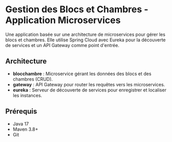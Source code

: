 # Gestion des Blocs et Chambres - Application Microservices

Une application basée sur une architecture de microservices pour gérer les blocs et chambres. Elle utilise Spring Cloud avec Eureka pour la découverte de services et un API Gateway comme point d'entrée.

## Architecture
- **blocchambre** : Microservice gérant les données des blocs et des chambres (CRUD).
- **gateway** : API Gateway pour router les requêtes vers les microservices.
- **eureka** : Serveur de découverte de services pour enregistrer et localiser les instances.

## Prérequis
- Java 17
- Maven 3.8+
- Git
